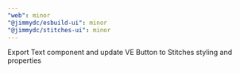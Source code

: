 ```yaml
---
"web": minor
"@jimmydc/esbuild-ui": minor
"@jimmydc/stitches-ui": minor
---
```


Export Text component and update VE Button to Stitches styling and properties
